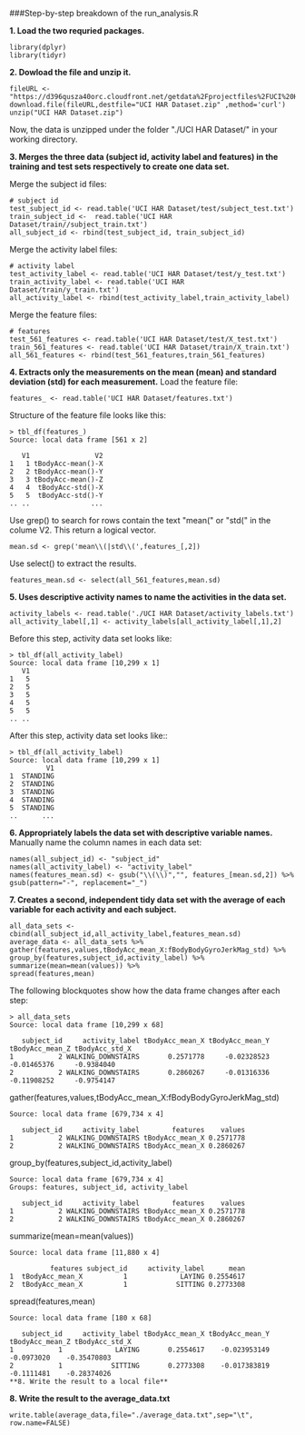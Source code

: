 
###Step-by-step breakdown of the run_analysis.R

**1. Load the two requried packages.**
```
library(dplyr)
library(tidyr)
```

**2. Dowload the file and unzip it.**
```
fileURL <- "https://d396qusza40orc.cloudfront.net/getdata%2Fprojectfiles%2FUCI%20HAR%20Dataset.zip"
download.file(fileURL,destfile="UCI HAR Dataset.zip" ,method='curl')
unzip("UCI HAR Dataset.zip")
```
Now, the data is unzipped under the folder "./UCI HAR Dataset/" in your working directory.



**3. Merges the three data (subject id, activity label and features) in the training and test sets respectively to create one data set.**

Merge the subject id files:
```
# subject id
test_subject_id <- read.table('UCI HAR Dataset/test/subject_test.txt')
train_subject_id <-  read.table('UCI HAR Dataset/train//subject_train.txt')
all_subject_id <- rbind(test_subject_id, train_subject_id)
```

Merge the activity label files:
```
# activity label
test_activity_label <- read.table('UCI HAR Dataset/test/y_test.txt')
train_activity_label <- read.table('UCI HAR Dataset/train/y_train.txt')
all_activity_label <- rbind(test_activity_label,train_activity_label)
```

Merge the feature files:
```
# features
test_561_features <- read.table('UCI HAR Dataset/test/X_test.txt')
train_561_features <- read.table('UCI HAR Dataset/train/X_train.txt')
all_561_features <- rbind(test_561_features,train_561_features)
```


**4. Extracts only the measurements on the mean (mean) and standard deviation (std) for each measurement.**
Load the feature file:
```
features_ <- read.table('UCI HAR Dataset/features.txt')
```
Structure of the feature file looks like this:
```
> tbl_df(features_)
Source: local data frame [561 x 2]

   V1                V2
1   1 tBodyAcc-mean()-X
2   2 tBodyAcc-mean()-Y
3   3 tBodyAcc-mean()-Z
4   4  tBodyAcc-std()-X
5   5  tBodyAcc-std()-Y
.. ..               ...
```

Use grep() to search for rows contain the text "mean(" or "std(" in the colume V2. This return a logical vector.
```
mean.sd <- grep('mean\\(|std\\(',features_[,2])
```

Use select() to extract the results.
```
features_mean.sd <- select(all_561_features,mean.sd)
```

**5. Uses descriptive activity names to name the activities in the data set.**
```
activity_labels <- read.table('./UCI HAR Dataset/activity_labels.txt')
all_activity_label[,1] <- activity_labels[all_activity_label[,1],2]
```
Before this step, activity data set looks like:
```
> tbl_df(all_activity_label)
Source: local data frame [10,299 x 1]
   V1
1   5
2   5
3   5
4   5
5   5
.. ..
```

After this step, activity data set looks like::
```
> tbl_df(all_activity_label)
Source: local data frame [10,299 x 1]
         V1
1  STANDING
2  STANDING
3  STANDING
4  STANDING
5  STANDING
..      ...
```

**6. Appropriately labels the data set with descriptive variable names.** 
Manually name the column names in each data set:
```
names(all_subject_id) <- "subject_id"
names(all_activity_label) <- "activity_label"
names(features_mean.sd) <- gsub("\\(\\)","", features_[mean.sd,2]) %>% gsub(pattern="-", replacement="_")
```
**7. Creates a second, independent tidy data set with the average of each variable for each activity and each subject.**
```
all_data_sets <- cbind(all_subject_id,all_activity_label,features_mean.sd)
average_data <- all_data_sets %>%
gather(features,values,tBodyAcc_mean_X:fBodyBodyGyroJerkMag_std) %>%
group_by(features,subject_id,activity_label) %>%
summarize(mean=mean(values)) %>%
spread(features,mean)
```
The following blockquotes show how the data frame changes after each step:
```
> all_data_sets
Source: local data frame [10,299 x 68]

   subject_id     activity_label tBodyAcc_mean_X tBodyAcc_mean_Y tBodyAcc_mean_Z tBodyAcc_std_X
1           2 WALKING_DOWNSTAIRS       0.2571778     -0.02328523     -0.01465376     -0.9384040
2           2 WALKING_DOWNSTAIRS       0.2860267     -0.01316336     -0.11908252     -0.9754147
```
gather(features,values,tBodyAcc_mean_X:fBodyBodyGyroJerkMag_std)
```
Source: local data frame [679,734 x 4]

   subject_id     activity_label        features    values
1           2 WALKING_DOWNSTAIRS tBodyAcc_mean_X 0.2571778
2           2 WALKING_DOWNSTAIRS tBodyAcc_mean_X 0.2860267
```
group_by(features,subject_id,activity_label)
```
Source: local data frame [679,734 x 4]
Groups: features, subject_id, activity_label

   subject_id     activity_label        features    values
1           2 WALKING_DOWNSTAIRS tBodyAcc_mean_X 0.2571778
2           2 WALKING_DOWNSTAIRS tBodyAcc_mean_X 0.2860267
```
summarize(mean=mean(values))
```
Source: local data frame [11,880 x 4]

          features subject_id     activity_label      mean
1  tBodyAcc_mean_X          1             LAYING 0.2554617
2  tBodyAcc_mean_X          1            SITTING 0.2773308
```
spread(features,mean)
```
Source: local data frame [180 x 68]

   subject_id     activity_label tBodyAcc_mean_X tBodyAcc_mean_Y tBodyAcc_mean_Z tBodyAcc_std_X
1           1             LAYING       0.2554617    -0.023953149      -0.0973020    -0.35470803
2           1            SITTING       0.2773308    -0.017383819      -0.1111481    -0.28374026
**8. Write the result to a local file**
```

**8. Write the result to the average_data.txt**
```
write.table(average_data,file="./average_data.txt",sep="\t", row.name=FALSE)
```
